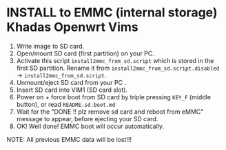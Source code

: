 # INSTALL to EMMC (internal storage) Khadas Openwrt Vims 

1) Write image to SD card.
2) Open/mount SD card (first partition) on your PC.
3) Activate this script `install2mmc_from_sd.script` which is stored in the first SD partition.
Rename it from `install2mmc_from_sd.script.disabled` -> `install2mmc_from_sd.script`.
4) Unmount/eject SD card from your PC .
5) Insert SD card into VIM1 (SD card slot).
6) Power on + force boot from SD card by triple pressing `KEY_F` (middle button), or read `README.sd.boot.md`
7) Wait for the "DONE !! plz remove sd card and reboot from eMMC" message to appear, before ejecting your SD card.
8) OK! Well done! EMMC boot will occur automatically.

NOTE: All previous EMMC data will be lost!!!

